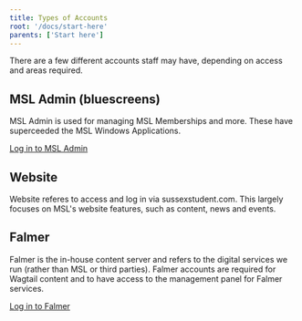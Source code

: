```yaml
---
title: Types of Accounts
root: '/docs/start-here'
parents: ['Start here']
---
```


There are a few different accounts staff may have, depending on access and areas required.

## MSL Admin (bluescreens)
MSL Admin is used for managing MSL Memberships and more. These have superceeded the MSL Windows Applications.

[Log in to MSL Admin](https://www.sussexstudent.com/msl)

## Website
Website referes to access and log in via sussexstudent.com. This largely focuses on MSL's website features, such as content, news and events.

## Falmer
Falmer is the in-house content server and refers to the digital services we run (rather than MSL or third parties). Falmer accounts are required for Wagtail content and to have access to the management panel for Falmer services.

[Log in to Falmer](https://falmer.sussexstudent.com/)
